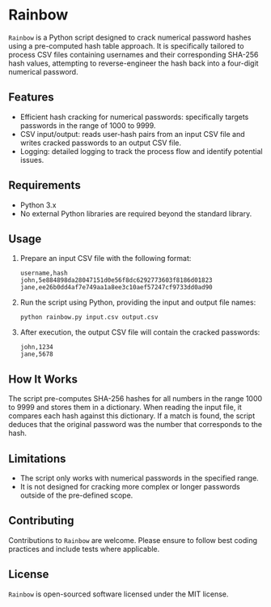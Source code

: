 # Rainbow

`Rainbow` is a Python script designed to crack numerical password hashes using a pre-computed hash table approach. It is specifically tailored to process CSV files containing usernames and their corresponding SHA-256 hash values, attempting to reverse-engineer the hash back into a four-digit numerical password.

## Features

- Efficient hash cracking for numerical passwords: specifically targets passwords in the range of 1000 to 9999.
- CSV input/output: reads user-hash pairs from an input CSV file and writes cracked passwords to an output CSV file.
- Logging: detailed logging to track the process flow and identify potential issues.

## Requirements

- Python 3.x
- No external Python libraries are required beyond the standard library.

## Usage

1. Prepare an input CSV file with the following format:
   ```
   username,hash
   john,5e884898da28047151d0e56f8dc6292773603f8186d01823
   jane,ee26b0dd4af7e749aa1a8ee3c10aef57247cf9733dd0ad90
   ```

2. Run the script using Python, providing the input and output file names:
   ```
   python rainbow.py input.csv output.csv
   ```

3. After execution, the output CSV file will contain the cracked passwords:
   ```
   john,1234
   jane,5678
   ```

## How It Works

The script pre-computes SHA-256 hashes for all numbers in the range 1000 to 9999 and stores them in a dictionary. When reading the input file, it compares each hash against this dictionary. If a match is found, the script deduces that the original password was the number that corresponds to the hash.

## Limitations

- The script only works with numerical passwords in the specified range.
- It is not designed for cracking more complex or longer passwords outside of the pre-defined scope.

## Contributing

Contributions to `Rainbow` are welcome. Please ensure to follow best coding practices and include tests where applicable.

## License

`Rainbow` is open-sourced software licensed under the MIT license.